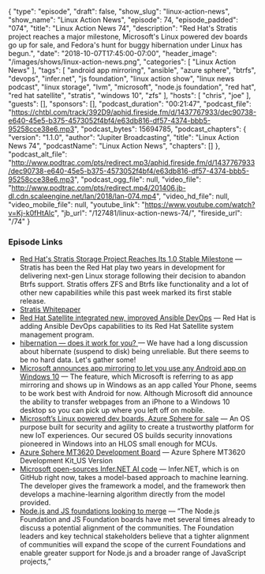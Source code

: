 {
  "type": "episode",
  "draft": false,
  "show_slug": "linux-action-news",
  "show_name": "Linux Action News",
  "episode": 74,
  "episode_padded": "074",
  "title": "Linux Action News 74",
  "description": "Red Hat's Stratis project reaches a major milestone, Microsoft's Linux powered dev boards go up for sale, and Fedora's hunt for buggy hibernation under Linux has begun.",
  "date": "2018-10-07T17:45:00-07:00",
  "header_image": "/images/shows/linux-action-news.png",
  "categories": [
    "Linux Action News"
  ],
  "tags": [
    "android app mirroring",
    "ansible",
    "azure sphere",
    "btrfs",
    "devops",
    "infer.net",
    "js foundation",
    "linux action show",
    "linux news podcast",
    "linux storage",
    "lvm",
    "microsoft",
    "node.js foundation",
    "red hat",
    "red hat satellite",
    "stratis",
    "windows 10",
    "zfs"
  ],
  "hosts": [
    "chris",
    "joe"
  ],
  "guests": [],
  "sponsors": [],
  "podcast_duration": "00:21:47",
  "podcast_file": "https://chtbl.com/track/392D9/aphid.fireside.fm/d/1437767933/dec90738-e640-45e5-b375-4573052f4bf4/e63db816-df57-4374-bbb5-95258cce38e6.mp3",
  "podcast_bytes": 15694785,
  "podcast_chapters": {
    "version": "1.1.0",
    "author": "Jupiter Broadcasting",
    "title": "Linux Action News 74",
    "podcastName": "Linux Action News",
    "chapters": []
  },
  "podcast_alt_file": "http://www.podtrac.com/pts/redirect.mp3/aphid.fireside.fm/d/1437767933/dec90738-e640-45e5-b375-4573052f4bf4/e63db816-df57-4374-bbb5-95258cce38e6.mp3",
  "podcast_ogg_file": null,
  "video_file": "http://www.podtrac.com/pts/redirect.mp4/201406.jb-dl.cdn.scaleengine.net/lan/2018/lan-074.mp4",
  "video_hd_file": null,
  "video_mobile_file": null,
  "youtube_link": "https://www.youtube.com/watch?v=Kj-k0fHtAlc",
  "jb_url": "/127481/linux-action-news-74/",
  "fireside_url": "/74"
}


### Episode Links

  * [Red Hat's Stratis Storage Project Reaches Its 1.0 Stable Milestone](https://www.phoronix.com/scan.php?page=news_item&px=Stratis-1.0-Released "Red Hat's Stratis Storage Project Reaches Its 1.0 Stable Milestone") — Stratis has been the Red Hat play two years in development for delivering next-gen Linux storage following their decision to abandon Btrfs support. Stratis offers ZFS and Btrfs like functionality and a lot of other new capabilities while this past week marked its first stable release. 
  * [Stratis Whitepaper ](https://stratis-storage.github.io/StratisSoftwareDesign.pdf "Stratis Whitepaper ")
  * [​Red Hat Satellite integrated new, improved Ansible DevOps](https://www.zdnet.com/article/red-hat-satellite-integrated-new-improved-ansible-devops/ "​Red Hat Satellite integrated new, improved Ansible DevOps") — Red Hat is adding Ansible DevOps capabilities to its Red Hat Satellite system management program.
  * [hibernation — does it work for you? ](https://lists.fedoraproject.org/archives/list/devel@lists.fedoraproject.org/thread/Q5KQC2SZW42I7ABJGXOZNHQLIBLU5DFO/ "hibernation — does it work for you? ") — We have had a long discussion about hibernate (suspend to disk) being unreliable. But there seems to be no hard data. Let's gather some! 
  * [Microsoft announces app mirroring to let you use any Android app on Windows 10](https://www.theverge.com/2018/10/2/17929908/microsoft-app-mirroring-android-windows-10-desktop "Microsoft announces app mirroring to let you use any Android app on Windows 10") — The feature, which Microsoft is referring to as app mirroring and shows up in Windows as an app called Your Phone, seems to be work best with Android for now. Although Microsoft did announce the ability to transfer webpages from an iPhone to a Windows 10 desktop so you can pick up where you left off on mobile.
  * [Microsoft’s Linux powered dev boards, Azure Sphere for sale](https://azure.microsoft.com/en-us/services/azure-sphere/ "Microsoft’s Linux powered dev boards, Azure Sphere for sale") — An OS purpose built for security and agility to create a trustworthy platform for new IoT experiences. Our secured OS builds security innovations pioneered in Windows into an HLOS small enough for MCUs.
  * [Azure Sphere MT3620 Development Board](https://www.seeedstudio.com/MT3620-Development-Board-for-Azure-Sphere-p-3052.html "Azure Sphere MT3620 Development Board") — Azure Sphere MT3620 Development Kit_US Version
  * [Microsoft open-sources Infer.NET AI code](https://www.theregister.co.uk/2018/10/05/imicrosoft_nfernet/ "Microsoft open-sources Infer.NET AI code") — Infer.NET, which is on GitHub right now, takes a model-based approach to machine learning. The developer gives the framework a model, and the framework then develops a machine-learning algorithm directly from the model provided.
  * [Node.js and JS foundations looking to merge](https://www.linuxfoundation.org/news/2018/10/node-js-foundation-and-js-foundation-announce-intent-to-create-joint-organization-to-support-the-broad-node-js-and-javascript-communities/ "Node.js and JS foundations looking to merge") — “The Node.js Foundation and JS Foundation boards have met several times already to discuss a potential alignment of the communities. The Foundation leaders and key technical stakeholders believe that a tighter alignment of communities will expand the scope of the current Foundations and enable greater support for Node.js and a broader range of JavaScript projects,” 


